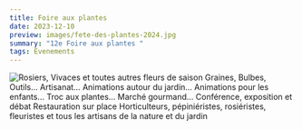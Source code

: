 ```yaml
---
title: Foire aux plantes
date: 2023-12-10
preview: images/fete-des-plantes-2024.jpg
summary: "12e Foire aux plantes "
tags: Évenements
---
```

![Rosiers, Vivaces et toutes autres fleurs de saison Graines, Bulbes, Outils… Artisanat… Animations autour du jardin… Animations pour les enfants... Troc aux plantes... Marché gourmand… Conférence, exposition et débat Restauration sur place Horticulteurs, pépiniéristes, rosiéristes, fleuristes et tous les artisans de la nature et du jardin](images/fete-des-plantes-2024.jpg)

![]()
